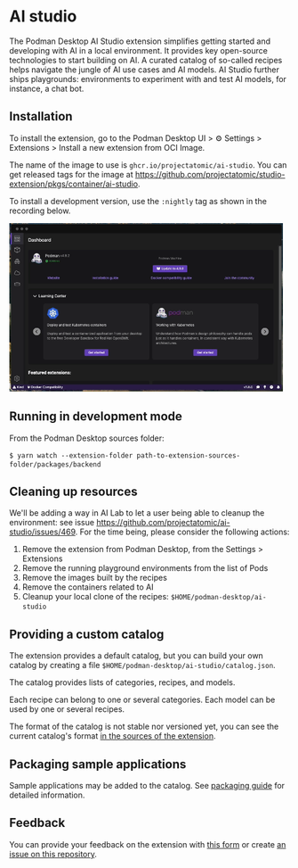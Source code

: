 # AI studio

The Podman Desktop AI Studio extension simplifies getting started and developing with AI in a local environment.  It provides key open-source technologies to start building on AI.  A curated catalog of so-called recipes helps navigate the jungle of AI use cases and AI models.  AI Studio further ships playgrounds: environments to experiment with and test AI models, for instance, a chat bot.

## Installation

To install the extension, go to the Podman Desktop UI > ⚙ Settings > Extensions > Install a new extension from OCI Image.

The name of the image to use is `ghcr.io/projectatomic/ai-studio`.  You can get released tags for the image at https://github.com/projectatomic/studio-extension/pkgs/container/ai-studio.

To install a development version, use the `:nightly` tag as shown in the recording below.

![](https://github.com/containers/podman-desktop-media/raw/ai-lab/gifs/installation.gif)

## Running in development mode

From the Podman Desktop sources folder:

```
$ yarn watch --extension-folder path-to-extension-sources-folder/packages/backend
```

## Cleaning up resources 

We'll be adding a way in AI Lab to let a user being able to cleanup the environment: see issue https://github.com/projectatomic/ai-studio/issues/469.
For the time being, please consider the following actions:
1. Remove the extension from Podman Desktop, from the Settings > Extensions
2. Remove the running playground environments from the list of Pods
3. Remove the images built by the recipes
4. Remove the containers related to AI
5. Cleanup your local clone of the recipes: `$HOME/podman-desktop/ai-studio`

## Providing a custom catalog

The extension provides a default catalog, but you can build your own catalog by creating a file `$HOME/podman-desktop/ai-studio/catalog.json`.
 
The catalog provides lists of categories, recipes, and models.

Each recipe can belong to one or several categories. Each model can be used by one or several recipes.

The format of the catalog is not stable nor versioned yet, you can see the current catalog's format [in the sources of the extension](https://github.com/projectatomic/studio-extension/blob/main/packages/backend/src/ai.json).

## Packaging sample applications

Sample applications may be added to the catalog. See [packaging guide](PACKAGING-GUIDE.md) for detailed information.


## Feedback

You can provide your feedback on the extension with [this form](https://forms.gle/tctQ4RtZSiMyQr3R8) or create [an issue on this repository](https://github.com/projectatomic/studio-extension/issues).
